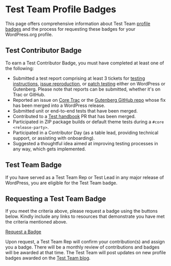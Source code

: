 # Test Team Profile Badges

This page offers comprehensive information about Test Team [profile badges](https://make.wordpress.org/meta/handbook/tutorials-guides/profile-badges/) and the process for requesting these badges for your WordPress.org profile.

## Test Contributor Badge

To earn a Test Contributor Badge, you must have completed at least one of the following:

- Submitted a test report comprising at least 3 tickets for [testing instructions](https://make.wordpress.org/test/handbook/test-reports/testing-instructions/), [issue reproduction](https://make.wordpress.org/test/handbook/test-reports/issue-reproduction/), or [patch testing](https://make.wordpress.org/test/handbook/test-reports/patch-testing/) either on WordPress or Gutenberg. Please note that reports can be submitted, whether it's on Trac or GitHub.
- Reported an issue on [Core Trac](https://core.trac.wordpress.org/tickets/latest) or the [Gutenberg GitHub repo](https://github.com/wordpress/gutenberg/issues) whose fix has been merged into a WordPress release.
- Submitted unit or end-to-end tests that have been merged.
- Contributed to a [Test handbook](https://github.com/wordpress/test-handbook) PR that has been merged.
- Participated in ZIP package builds or default theme tests during a `#core <release-party>`.
- Participated in a Contributor Day (as a table lead, providing technical support, or assisting with onboarding).
- Suggested a thoughtful idea aimed at improving testing processes in any way, which gets implemented.

  
## Test Team Badge 
 
If you have served as a Test Team Rep or Test Lead in any major release of WordPress, you are eligible for the Test Team badge.

## Requesting a Test Team Badge

If you meet the criteria above, please request a badge using the buttons below. Kindly include any links to resources that demonstrate you have met the criteria mentioned above.

[Request a Badge](https://profiles.wordpress.org/associations/test-contributor/)

Upon request, a Test Team Rep will confirm your contribution(s) and assign you a badge. There will be a monthly review of contributions and badges will be awarded at that time. The Test Team will post updates on new profile badges awarded on the [Test Team blog](https://make.wordpress.org/test/). 